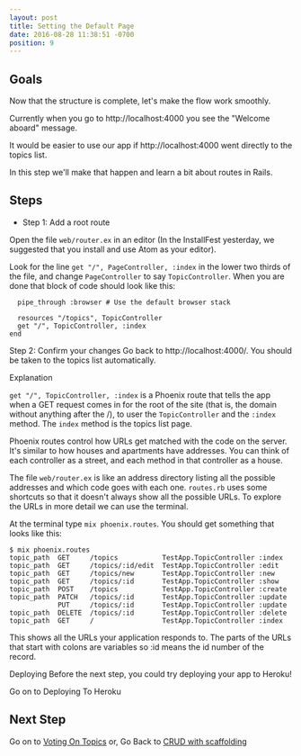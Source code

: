 ```yaml
---
layout: post
title: Setting the Default Page
date: 2016-08-28 11:38:51 -0700
position: 9
---
```


## Goals
Now that the structure is complete, let's make the flow work smoothly.

Currently when you go to http://localhost:4000 you see the "Welcome aboard" message.

It would be easier to use our app if http://localhost:4000 went directly to the topics list.

In this step we'll make that happen and learn a bit about routes in Rails.

## Steps
* Step 1: Add a root route

Open the file `web/router.ex` in an editor (In the InstallFest yesterday, we suggested that you install and use Atom as your editor).

Look for the line `get "/", PageController, :index` in the lower two thirds of the file, and change `PageController` to say `TopicController`. When you are done that block of code should look like this:

```scope "/", TestApp do
  pipe_through :browser # Use the default browser stack

  resources "/topics", TopicController
  get "/", TopicController, :index
end
```

Step 2: Confirm your changes
Go back to http://localhost:4000/. You should be taken to the topics list automatically.

Explanation

`get "/", TopicController, :index` is a Phoenix route that tells the app when a GET request comes in for the root of the site (that is, the domain without anything after the /), to user the `TopicController` and the `:index` method. The `index` method is the topics list page.

Phoenix routes control how URLs get matched with the code on the server. It's similar to how houses and apartments have addresses. You can think of each controller as a street, and each method in that controller as a house.

The file `web/router.ex` is like an address directory listing all the possible addresses and which code goes with each one. `routes.rb` uses some shortcuts so that it doesn't always show all the possible URLs. To explore the URLs in more detail we can use the terminal.

At the terminal type `mix phoenix.routes`. You should get something that looks like this:

```
$ mix phoenix.routes
topic_path  GET     /topics           TestApp.TopicController :index
topic_path  GET     /topics/:id/edit  TestApp.TopicController :edit
topic_path  GET     /topics/new       TestApp.TopicController :new
topic_path  GET     /topics/:id       TestApp.TopicController :show
topic_path  POST    /topics           TestApp.TopicController :create
topic_path  PATCH   /topics/:id       TestApp.TopicController :update
            PUT     /topics/:id       TestApp.TopicController :update
topic_path  DELETE  /topics/:id       TestApp.TopicController :delete
topic_path  GET     /                 TestApp.TopicController :index
```
This shows all the URLs your application responds to. The parts of the URLs that start with colons are variables so :id means the id number of the record.

Deploying
Before the next step, you could try deploying your app to Heroku!

Go on to Deploying To Heroku

## Next Step
Go on to [Voting On Topics](/suggestotron/10-voting-on-topics.html)
or,
Go Back to [CRUD with scaffolding](/suggestotron/08-CRUD-with-scaffolding.html)
